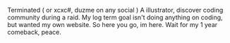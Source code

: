 Terminated 
( or xcxc#, duzme on any social )
A illustrator, discover coding community during a raid. My log term goal isn't doing anything on coding, but wanted my own website. So here you go, im here.
Wait for my 1 year comeback, peace. 
